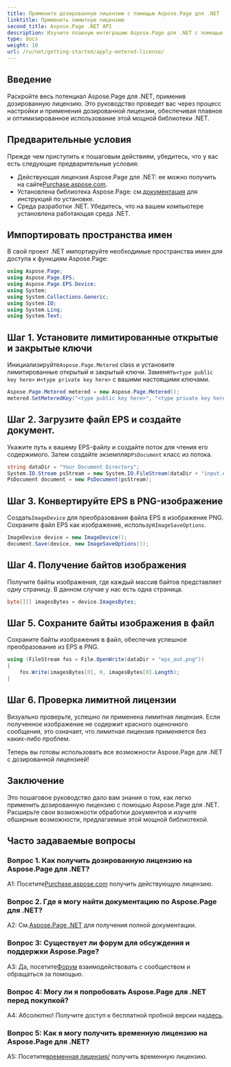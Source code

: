 ```yaml
---
title: Примените дозированную лицензию с помощью Aspose.Page для .NET
linktitle: Применить лимитную лицензию
second_title: Aspose.Page .NET API
description: Изучите плавную интеграцию Aspose.Page для .NET с помощью этого пошагового руководства по применению лимитной лицензии. Оптимизируйте обработку документов без особых усилий.
type: docs
weight: 10
url: /ru/net/getting-started/apply-metered-license/
---
```

## Введение

Раскройте весь потенциал Aspose.Page для .NET, применив дозированную лицензию. Это руководство проведет вас через процесс настройки и применения дозированной лицензии, обеспечивая плавное и оптимизированное использование этой мощной библиотеки .NET.

## Предварительные условия

Прежде чем приступить к пошаговым действиям, убедитесь, что у вас есть следующие предварительные условия:

-  Действующая лицензия Aspose.Page для .NET: ее можно получить на сайте[Purchase.aspose.com](https://purchase.aspose.com/buy).
-  Установлена библиотека Aspose.Page: см.[документация](https://reference.aspose.com/page/net/) для инструкций по установке.
- Среда разработки .NET. Убедитесь, что на вашем компьютере установлена работающая среда .NET.

## Импортировать пространства имен

В свой проект .NET импортируйте необходимые пространства имен для доступа к функциям Aspose.Page:

```csharp
using Aspose.Page;
using Aspose.Page.EPS;
using Aspose.Page.EPS.Device;
using System;
using System.Collections.Generic;
using System.IO;
using System.Linq;
using System.Text;
```

## Шаг 1. Установите лимитированные открытые и закрытые ключи

 Инициализируйте`Aspose.Page.Metered` class и установите лимитированные открытый и закрытый ключи. Заменять`<type public key here>` и`<type private key here>` с вашими настоящими ключами.

```csharp
Aspose.Page.Metered metered = new Aspose.Page.Metered();
metered.SetMeteredKey("<type public key here>", "<type private key here>");
```

## Шаг 2. Загрузите файл EPS и создайте документ.

 Укажите путь к вашему EPS-файлу и создайте поток для чтения его содержимого. Затем создайте экземпляр`PsDocument` класс из потока.

```csharp
string dataDir = "Your Document Directory";
System.IO.Stream psStream = new System.IO.FileStream(dataDir + "input.eps", System.IO.FileMode.Open, System.IO.FileAccess.Read);
PsDocument document = new PsDocument(psStream);
```

## Шаг 3. Конвертируйте EPS в PNG-изображение

 Создать`ImageDevice` для преобразования файла EPS в изображение PNG. Сохраните файл EPS как изображение, используя`ImageSaveOptions`.

```csharp
ImageDevice device = new ImageDevice();
document.Save(device, new ImageSaveOptions());
```

## Шаг 4. Получение байтов изображения

Получите байты изображения, где каждый массив байтов представляет одну страницу. В данном случае у нас есть одна страница.

```csharp
byte[][] imagesBytes = device.ImagesBytes;
```

## Шаг 5. Сохраните байты изображения в файл

Сохраните байты изображения в файл, обеспечив успешное преобразование из EPS в PNG.

```csharp
using (FileStream fos = File.OpenWrite(dataDir + "eps_out.png"))
{
    fos.Write(imagesBytes[0], 0, imagesBytes[0].Length);
}
```

## Шаг 6. Проверка лимитной лицензии

Визуально проверьте, успешно ли применена лимитная лицензия. Если полученное изображение не содержит красного оценочного сообщения, это означает, что лимитная лицензия применяется без каких-либо проблем.

Теперь вы готовы использовать все возможности Aspose.Page для .NET с дозированной лицензией!

## Заключение

Это пошаговое руководство дало вам знания о том, как легко применить дозированную лицензию с помощью Aspose.Page для .NET. Расширьте свои возможности обработки документов и изучите обширные возможности, предлагаемые этой мощной библиотекой.

## Часто задаваемые вопросы

### Вопрос 1. Как получить дозированную лицензию на Aspose.Page для .NET?

 А1: Посетите[Purchase.aspose.com](https://purchase.aspose.com/buy) получить действующую лицензию.

### Вопрос 2. Где я могу найти документацию по Aspose.Page для .NET?

 A2: См.[Aspose.Page .NET](https://reference.aspose.com/page/net/) для получения полной документации.

### Вопрос 3: Существует ли форум для обсуждения и поддержки Aspose.Page?

 A3: Да, посетите[Форум](https://forum.aspose.com/c/page/39) взаимодействовать с сообществом и обращаться за помощью.

### Вопрос 4: Могу ли я попробовать Aspose.Page для .NET перед покупкой?

 А4: Абсолютно! Получите доступ к бесплатной пробной версии на[здесь](https://releases.aspose.com/).

### Вопрос 5: Как я могу получить временную лицензию на Aspose.Page для .NET?

 А5: Посетите[временная лицензия/](https://purchase.aspose.com/temporary-license/) получить временную лицензию.